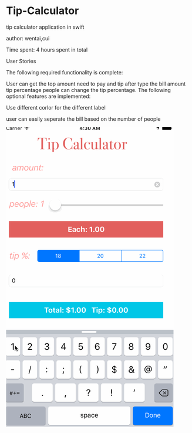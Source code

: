 # Tip-Calculator

tip calculator application in swift

author: wentai,cui

Time spent: 4 hours spent in total

User Stories

The following required functionality is complete:

 User can get the top amount need to pay and tip after type the bill amount tip percentage
 people can change the tip percentage.
The following optional features are implemented:


 Use different corlor for the different label
 
 user can easily seperate the bill based on the number of people
 

![](https://github.com/BoilerMaker2015/Tip-Calculator/raw/master/pt.gif)
